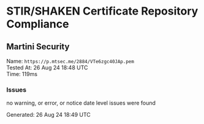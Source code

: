 # STIR/SHAKEN Certificate Repository Compliance

## Martini Security

Name: `https://p.mtsec.me/2884/VTe6zgc40JAp.pem`\
Tested At: 26 Aug 24 18:48 UTC\
Time: 119ms

### Issues

no warning, or error, or notice date level issues were found

Generated: 26 Aug 24 18:49 UTC